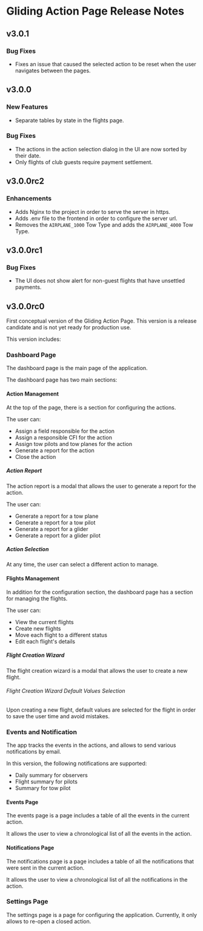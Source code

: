 # Gliding Action Page Release Notes

## v3.0.1

### Bug Fixes

- Fixes an issue that caused the selected action to be reset when the user navigates between the pages.

## v3.0.0

### New Features

- Separate tables by state in the flights page.

### Bug Fixes

- The actions in the action selection dialog in the UI are now sorted by their date.
- Only flights of club guests require payment settlement.

## v3.0.0rc2

### Enhancements

- Adds Nginx to the project in order to serve the server in https.
- Adds .env file to the frontend in order to configure the server url.
- Removes the `AIRPLANE_1000` Tow Type and adds the `AIRPLANE_4000` Tow Type.

## v3.0.0rc1

### Bug Fixes

- The UI does not show alert for non-guest flights that have unsettled payments.

## v3.0.0rc0

First conceptual version of the Gliding Action Page.
This version is a release candidate and is not yet ready for production use.

This version includes:

### Dashboard Page

The dashboard page is the main page of the application.

The dashboard page has two main sections:

#### Action Management

At the top of the page, there is a section for configuring the actions.

The user can:

- Assign a field responsible for the action
- Assign a responsible CFI for the action
- Assign tow pilots and tow planes for the action
- Generate a report for the action
- Close the action

##### Action Report

The action report is a modal that allows the user to generate a report for the action.

The user can:

- Generate a report for a tow plane
- Generate a report for a tow pilot
- Generate a report for a glider
- Generate a report for a glider pilot

##### Action Selection

At any time, the user can select a different action to manage.

#### Flights Management

In addition for the configuration section, the dashboard page has a section for managing the flights.

The user can:

- View the current flights
- Create new flights
- Move each flight to a different status
- Edit each flight's details

##### Flight Creation Wizard

The flight creation wizard is a modal that allows the user to create a new flight.

###### Flight Creation Wizard Default Values Selection

Upon creating a new flight, default values are selected for the flight in order to save the user time and avoid mistakes.

### Events and Notification

The app tracks the events in the actions, and allows to send various notifications by email.

In this version, the following notifications are supported:

- Daily summary for observers
- Flight summary for pilots
- Summary for tow pilot

#### Events Page

The events page is a page includes a table of all the events in the current action.

It allows the user to view a chronological list of all the events in the action.

#### Notifications Page

The notifications page is a page includes a table of all the notifications that were sent in the current action.

It allows the user to view a chronological list of all the notifications in the action.

### Settings Page

The settings page is a page for configuring the application. Currently, it only allows to re-open a closed action.
